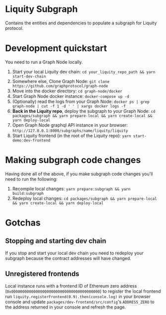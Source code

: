 # Liquity Subgraph

Contains the entities and dependencies to populate a subgraph for Liquity protocol.


# Development quickstart
You need to run a Graph Node locally.

1. Start your local Liquity dev chain: `cd your_liquity_repo_path && yarn start-dev-chain`
2. Somewhere else, Clone Graph Node: `git clone https://github.com/graphprotocol/graph-node`
3. Move into the docker directory: `cd graph-node/docker`
4. Start Graph Node docker instance: `docker-compose up -d`
5. (Optionally) read the logs from your Graph Node: `docker ps | grep graph-node | cut -f 1 -d ' ' | xargs docker logs -f`
6. **Back in the Liquity repo**, deploy the subgraph to your Graph Node: `cd packages/subgraph && yarn prepare-local && yarn create-local && yarn deploy-local`
7. Open Graph Node graphql API instance in your browser: `http://127.0.0.1:8000/subgraphs/name/liquity/liquity`
8. Start Liquity frontend (in the root of the Liquity repo): `yarn start-demo:dev-frontend`

# Making subgraph code changes
Having done all of the above, if you make subgraph code changes you'll need to run the following:
1. Recompile local changes: `yarn prepare:subgraph && yarn build:subgraph`
2. Redeploy local changes: `cd packages/subgraph && yarn prepare-local && yarn create-local && yarn deploy-local`

# Gotchas

## Stopping and starting dev chain
If you stop and start your local dev chain you need to redeploy your subgraph because the contract addresses will have changed.

## Unregistered frontends
Local instance runs with a frontend ID of Ethereum zero address (`0x0000000000000000000000000000000000000000`) to register the local frontend run `liquity.registerFrontend(0.9).then(console.log)` in your browser console and update `packages/dev-frontend/src/config`'s `ADDRESS_ZERO` to the address returned in your console and refresh the page.
